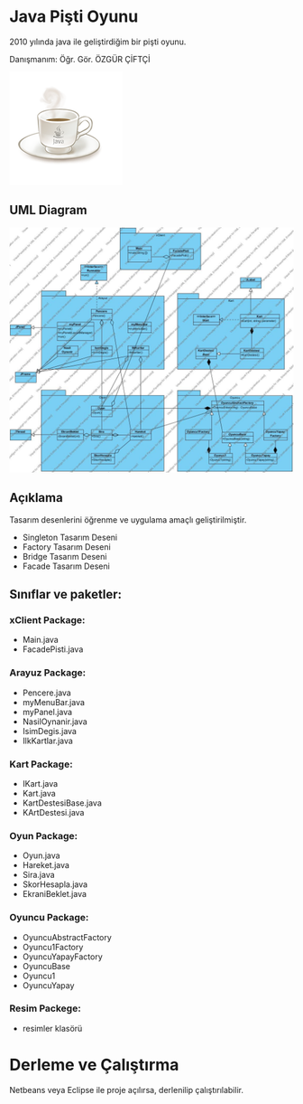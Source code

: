 # Java Pişti Oyunu

2010 yılında java ile geliştirdiğim bir pişti oyunu.

Danışmanım: Öğr. Gör. ÖZGÜR ÇİFTÇİ

![kahve](kahve.png)

## UML Diagram

![Pişti UML Diagram](pisti-uml-diagram.jpg)

## Açıklama

Tasarım desenlerini öğrenme ve uygulama amaçlı geliştirilmiştir.

- Singleton Tasarım Deseni
- Factory Tasarım Deseni
- Bridge Tasarım Deseni
- Facade Tasarım Deseni

## Sınıflar ve paketler:

### xClient Package:

- Main.java
- FacadePisti.java

### Arayuz Package:

- Pencere.java
- myMenuBar.java
- myPanel.java
- NasilOynanir.java
- IsimDegis.java
- IlkKartlar.java

### Kart Package:

- IKart.java
- Kart.java
- KartDestesiBase.java
- KArtDestesi.java

### Oyun Package:

- Oyun.java
- Hareket.java
- Sira.java
- SkorHesapla.java
- EkraniBeklet.java

### Oyuncu Package:

- OyuncuAbstractFactory
- Oyuncu1Factory
- OyuncuYapayFactory
- OyuncuBase
- Oyuncu1
- OyuncuYapay

### Resim Packege:

- resimler klasörü

# Derleme ve Çalıştırma

Netbeans veya Eclipse ile proje açılırsa, derlenilip çalıştırılabilir.
